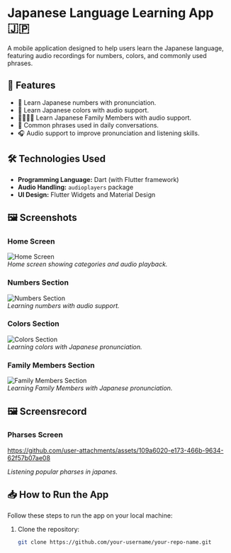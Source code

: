 # Japanese Language Learning App 🇯🇵

A mobile application designed to help users learn the Japanese language, featuring audio recordings for numbers, colors, and commonly used phrases.

## 📱 Features

- 🔢 Learn Japanese numbers with pronunciation.
- 🎨 Learn Japanese colors with audio support.
- 👨‍👩‍👦‍👦 Learn Japanese Family Members with audio support.
- 💬 Common phrases used in daily conversations.
- 🎧 Audio support to improve pronunciation and listening skills.

## 🛠️ Technologies Used

- **Programming Language:** Dart (with Flutter framework)
- **Audio Handling:** `audioplayers` package
- **UI Design:** Flutter Widgets and Material Design


## 🖼️ Screenshots


### Home Screen
![Home Screen](screenshots/Screenshot.HomeScreen.example.toku.jpg)  
*Home screen showing categories and audio playback.*

### Numbers Section
![Numbers Section](screenshots/Screenshot.Numbers.example.toku.jpg)  
*Learning numbers with audio support.*

### Colors Section
![Colors Section](screenshots/Screenshot.Colors.example.toku.jpg)  
*Learning colors with Japanese pronunciation.*

### Family Members Section
![Family Members Section](screenshots/Screenshot.FamilyMembers.example.toku.jpg)  
*Learning Family Members with Japanese pronunciation.*

## 🖼️ Screensrecord

### Pharses Screen

https://github.com/user-attachments/assets/109a6020-e173-466b-9634-62f57b07ae08

*Listening popular pharses in japanes.*


## 📥 How to Run the App

Follow these steps to run the app on your local machine:

1. Clone the repository:
   ```bash
   git clone https://github.com/your-username/your-repo-name.git
